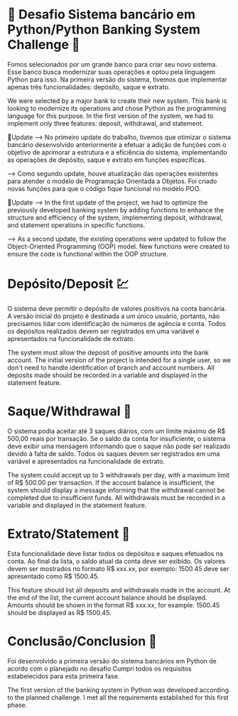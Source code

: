 # 🏦 Desafio Sistema bancário em Python/Python Banking System Challenge 🏦

Fomos selecionados por um grande banco para criar seu novo sistema. Esse banco busca modernizar suas operações e optou pela linguagem Python para isso. 
Na primeira versão do sistema, tivemos que implementar apenas três funcionalidades: depósito, saque e extrato.

We were selected by a major bank to create their new system. This bank is looking to modernize its operations and chose Python as the programming language for this purpose. In the first version of the system, we had to implement only three features: deposit, withdrawal, and statement.

🎇Update --> No primeiro update do trabalho, tivemos que otimizar o sistema bancário desenvolvido anteriormente a efetuar a adição de funções com o objetivo de aprimorar a estrutura e a eficiência do sistema, implementando as operações de depósito, saque e extrato em funções específicas. 

--> Como segundo update, houve atualização das operações existentes para atender o modelo de Programação Orientada a Objetos. Foi criado novas funções para que o código fique funcional no modelo POO.

🎇Update --> In the first update of the project, we had to optimize the previously developed banking system by adding functions to enhance the structure and efficiency of the system, implementing deposit, withdrawal, and statement operations in specific functions.

--> As a second update, the existing operations were updated to follow the Object-Oriented Programming (OOP) model. New functions were created to ensure the code is functional within the OOP structure.

# Depósito/Deposit 💹

O sistema deve permitir o depósito de valores positivos na conta bancária. A versão inicial do projeto é destinada a um único usuário, portanto, não precisamos lidar com identificação de números de agência e conta. 
Todos os depósitos realizados devem ser registrados em uma variável e apresentados na funcionalidade de extrato.

The system must allow the deposit of positive amounts into the bank account. The initial version of the project is intended for a single user, so we don't need to handle identification of branch and account numbers. All deposits made should be recorded in a variable and displayed in the statement feature.

# Saque/Withdrawal 💸

O sistema podia aceitar até 3 saques diários, com um limite máximo de R$ 500,00 reais por transação. 
Se o saldo da conta for insuficiente, o sistema deve exibir uma mensagem informando que o saque não pode ser realizado devido à falta de saldo. 
Todos os saques devem ser registrados em uma variável e apresentados na funcionalidade de extrato.

The system could accept up to 3 withdrawals per day, with a maximum limit of R$ 500.00 per transaction.
If the account balance is insufficient, the system should display a message informing that the withdrawal cannot be completed due to insufficient funds.
All withdrawals must be recorded in a variable and displayed in the statement feature.

# Extrato/Statement 📃

Esta funcionalidade deve listar todos os depósitos e saques efetuados na conta. Ao final da lista, o saldo atual da conta deve ser exibido. 
Os valores devem ser mostrados no formato R$ xxx.xx, por exemplo: 1500.45 deve ser apresentado como R$ 1500.45.

This feature should list all deposits and withdrawals made in the account. At the end of the list, the current account balance should be displayed.
Amounts should be shown in the format R$ xxx.xx, for example: 1500.45 should be displayed as R$ 1500.45.

# Conclusão/Conclusion 🎈

Foi desenvolvido a primeira versão do sistema bancários em Python de acordo com o planejado no desafio
Cumpri todos os requisitos estabelecidos para esta primeira fase. 

The first version of the banking system in Python was developed according to the planned challenge.
I met all the requirements established for this first phase.

